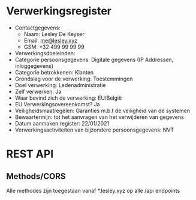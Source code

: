 # Verwerkingsregister
* Contactgegevens:
    * Naam: Lesley De Keyser
    * Email: me@lesley.xyz
    * GSM: +32 499 99 99 99
* Verwerkingsdoeleinden: 
* Categorie persoonsgegevens: Digitale gegevens (IP Addressen, inloggegevens)
* Categorie betrokkenen: Klanten
* Grondslag voor de verwerking: Toestemmingen
* Doel verwerking: Ledenadministratie
* Zelf verwerken: Ja
* Waar bevind zich de verwerking: EU/België
* EU Verwerkingsovereenkomst? Ja
* Veiligheidsmaatregelen: Garanties m.b.t de veiligheid van de systemen
* Bewaartermijn: tot het aanvragen van het verwijderen van gegevens
* Datum aanmaken register: 22/01/2021
* Verwerkingsactiviteiten van bijzondere persoonsgegevens: NVT

# REST API
## Methods/CORS
Alle methodes zijn toegestaan vanaf *.lesley.xyz op alle /api endpoints

## 
